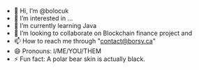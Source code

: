 - 👋 Hi, I’m @bolocuk
- 👀 I’m interested in ...
- 🌱 I’m currently learning Java
- 💞️ I’m looking to collaborate on Blockchain finance project and 
- 📫 How to reach me through "contact@borsy.ca"
- 😄 Pronouns: I/ME/YOU/THEM
- ⚡ Fun fact: A polar bear skin is actually black.

<!---
bolocuk/bolocuk is a ✨ special ✨ repository because its `README.md` (this file) appears on your GitHub profile.
You can click the Preview link to take a look at your changes.
--->
